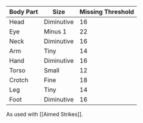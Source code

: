 
| Body Part | Size       | Missing Threshold |
| --------- | ---------- | ----------------- |
| Head      | Diminutive | 16                |
| Eye       | Minus 1    | 22                |
| Neck      | Diminutive | 16                |
| Arm       | Tiny       | 14                |
| Hand      | Diminutive | 16                |
| Torso     | Small      | 12                |
| Crotch    | Fine       | 18                |
| Leg       | Tiny       | 14                |
| Foot      | Diminutive | 16                |

As used with [[Aimed Strikes]].
